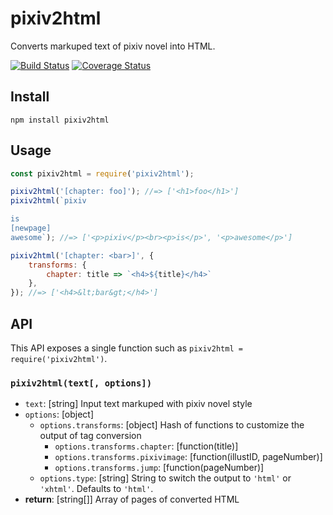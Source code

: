 pixiv2html
==========

Converts markuped text of pixiv novel into HTML.

[![Build Status][travis-image]][travis-url]
[![Coverage Status][coveralls-image]][coveralls-url]

[travis-image]: https://travis-ci.org/hakatashi/pixiv2html.svg?branch=master
[travis-url]: https://travis-ci.org/hakatashi/pixiv2html
[coveralls-image]: https://coveralls.io/repos/github/hakatashi/pixiv2html/badge.svg?branch=master
[coveralls-url]: https://coveralls.io/github/hakatashi/pixiv2html?branch=master

## Install

    npm install pixiv2html

## Usage

```js
const pixiv2html = require('pixiv2html');

pixiv2html('[chapter: foo]'); //=> ['<h1>foo</h1>']
pixiv2html(`pixiv

is
[newpage]
awesome`); //=> ['<p>pixiv</p><br><p>is</p>', '<p>awesome</p>']

pixiv2html('[chapter: <bar>]', {
    transforms: {
        chapter: title => `<h4>${title}</h4>`
    },
}); //=> ['<h4>&lt;bar&gt;</h4>']
```

## API

This API exposes a single function such as `pixiv2html = require('pixiv2html')`.

### `pixiv2html(text[, options])`

* `text`: [string] Input text markuped with pixiv novel style
* `options`: [object]
    * `options.transforms`: [object] Hash of functions to customize the output of tag conversion
        * `options.transforms.chapter`: [function(title)]
        * `options.transforms.pixivimage`: [function(illustID, pageNumber)]
        * `options.transforms.jump`: [function(pageNumber)]
    * `options.type`: [string] String to switch the output to `'html'` or `'xhtml'`. Defaults to `'html'`.
* **return**: [string[]] Array of pages of converted HTML
